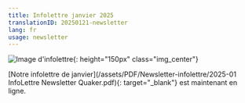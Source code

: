 ```yaml
---
title: Infolettre janvier 2025
translationID: 20250121-newsletter
lang: fr
usage: newsletter
---
```

![Image d'infolettre](/assets/images/email-icon.avif){: height="150px" class="img_center"}

[Notre infolettre de janvier](/assets/PDF/Newsletter-infolettre/2025-01 InfoLettre Newsletter Quaker.pdf){: target="_blank"} est maintenant en ligne.
